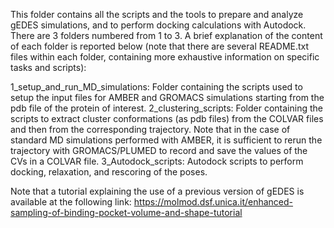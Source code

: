 This folder contains all the scripts and the tools to prepare and analyze gEDES simulations, and to perform docking calculations with Autodock.
There are 3 folders numbered from 1 to 3. A brief explanation of the content of each folder is reported below (note that there are several README.txt files within each folder, 
containing more exhaustive information on specific tasks and scripts):

1_setup_and_run_MD_simulations: Folder containing the scripts used to setup the input files for AMBER and GROMACS simulations starting from the pdb file of the protein of interest.
2_clustering_scripts: Folder containing the scripts to extract cluster conformations (as pdb files) from the COLVAR files and then from the corresponding trajectory. 
Note that in the case of standard MD simulations performed with AMBER, it is sufficient to rerun the trajectory with GROMACS/PLUMED to record and save the values of the CVs in a COLVAR file.
3_Autodock_scripts: Autodock scripts to perform docking, relaxation, and rescoring of the poses.

Note that a tutorial explaining the use of a previous version of gEDES is available at the following link: https://molmod.dsf.unica.it/enhanced-sampling-of-binding-pocket-volume-and-shape-tutorial
